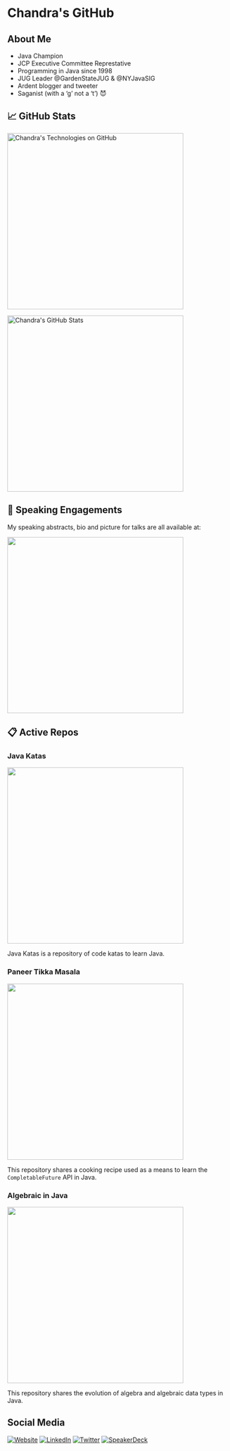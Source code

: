 # Chandra's GitHub

## About Me

* Java Champion
* JCP Executive Committee Represtative
* Programming in Java since 1998
* JUG Leader @GardenStateJUG & @NYJavaSIG
* Ardent blogger and tweeter
* Saganist (with a ‘g’ not a ‘t’) 😈

## &#x1f4c8; GitHub Stats

<a href="https://github.com/c-guntur/c-guntur">
  <img align="center" src="https://github-readme-stats.vercel.app/api?username=c-guntur&show_icons=true&include_all_commits=true&title_color=2aa889&text_color=99d1ce&icon_color=2bbc8a&bg_color=0c1014&" alt="Chandra's Technologies on GitHub" width="400"/></a>
  
<p/>

<a href="https://github.com/c-guntur/c-guntur">
  <img align="center" src="https://github-readme-stats.vercel.app/api/top-langs/?username=c-guntur&title_color=2aa889&text_color=99d1ce&icon_color=2bbc8a&bg_color=0c1014&langs_count=8&layout=compact&hide=shell,css&theme=material-palenight" alt="Chandra's GitHub Stats" width="400"/></a>

<p/>

## &#x1F3A4; Speaking Engagements

My speaking abstracts, bio and picture for talks are all available at: 

<p/>

<a href="https://github.com/c-guntur/current-abstracts"><img align="center" src="https://github-readme-stats.vercel.app/api/pin/?username=c-guntur&repo=current-abstracts&title_color=ffffff&text_color=c9cacc&icon_color=2bbc8a&bg_color=1d1f21" width="400"/></a><p/>

## &#x1F4CB; Active Repos

### Java Katas

<a href="https://github.com/c-guntur/java-katas"><img align="center" src="https://github-readme-stats.vercel.app/api/pin/?username=c-guntur&repo=java-katas&title_color=ffffff&text_color=c9cacc&icon_color=2bbc8a&bg_color=1d1f21" width="400"/></a><p/>

Java Katas is a repository of code katas to learn Java.

### Paneer Tikka Masala

<a href="https://github.com/c-guntur/paneer-tikka-masala"><img align="center" src="https://github-readme-stats.vercel.app/api/pin/?username=c-guntur&repo=paneer-tikka-masala&title_color=ffffff&text_color=c9cacc&icon_color=2bbc8a&bg_color=1d1f21" width="400"/></a><p/>

This repository shares a cooking recipe used as a means to learn the `CompletableFuture` API in Java.

### Algebraic in Java

<a href="https://github.com/c-guntur/algebraic-in-java"><img align="center" src="https://github-readme-stats.vercel.app/api/pin/?username=c-guntur&repo=algebraic-in-java&title_color=ffffff&text_color=c9cacc&icon_color=2bbc8a&bg_color=1d1f21" width="400"/></a><p/>

This repository shares the evolution of algebra and algebraic data types in Java.


## Social Media

[![Website](https://img.shields.io/badge/Website-cguntur.me-informational?style=flat-square&logo=jekyll&logoColor=white)](https://cguntur.me)
[![LinkedIn](https://img.shields.io/badge/LinkedIn-cguntur-informational?style=flat-square&logo=linkedin&logoColor=white)](https://www.linkedin.com/in/cguntur/)
[![Twitter](https://img.shields.io/badge/Twitter-cguntur-informational?style=flat-square&logo=twitter&logoColor=white)](https://www.twitter.com/cguntur/)
[![SpeakerDeck](https://img.shields.io/badge/Speakerdeck-cguntur-active?style=flat-square&logo=speakerdeck&logoColor=white)](https://www.speakerdeck.com/cguntur/)
